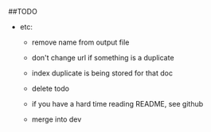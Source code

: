 ##TODO
 
 * etc:
    * remove name from output file
    
    * don't change url if something is a duplicate
    * index duplicate is being stored for that doc

    * delete todo
    * if you have a hard time reading README, see github
    * merge into dev

